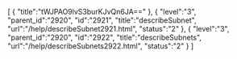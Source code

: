 [
	{
		"title":"tWJPAO9lvS3burKJvQn6JA=="
	},
	{
		"level":"3",
		"parent_id":"2920",
		"id":"2921",
		"title":"describeSubnet",
		"url":"/help/describeSubnet2921.html",
		"status":"2"
	},
	{
		"level":"3",
		"parent_id":"2920",
		"id":"2922",
		"title":"describeSubnets",
		"url":"/help/describeSubnets2922.html",
		"status":"2"
	}
]